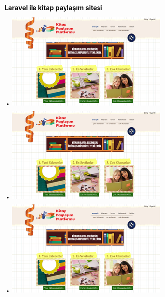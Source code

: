 ## Laravel ile kitap paylaşım sitesi



- ![Ekran görüntüsü 1](https://github.com/mehmetkesik/kitappaylasimsitesi/blob/master/kitapsitesi1.png)

- ![Ekran görüntüsü 1](https://github.com/mehmetkesik/kitappaylasimsitesi/blob/master/kitapsitesi1.png)

- ![Ekran görüntüsü 1](https://github.com/mehmetkesik/kitappaylasimsitesi/blob/master/kitapsitesi1.png)
